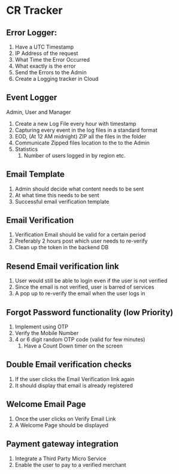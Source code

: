 # CR Tracker

## Error Logger:

1. Have a UTC Timestamp
2. IP Address of the request
3. What Time the Error Occurred
4. What exactly is the error
5. Send the Errors to the Admin
6. Create a Logging tracker in Cloud

## Event Logger

Admin, User and Manager

1. Create a new Log File every hour with timestamp
2. Capturing every event in the log files in a standard format
3. EOD, (At 12 AM midnight) ZIP all the files in the folder
4. Communicate Zipped files location to the to the Admin
5. Statistics
   1. Number of users logged in by region etc.

## Email Template

1. Admin should decide what content needs to be sent
2. At what time this needs to be sent
3. Successful email verification template

## Email Verification

1. Verification Email should be valid for a certain period
2. Preferably 2 hours post which user needs to re-verify
3. Clean up the token in the backend DB

## Resend Email verification link

1. User would still be able to login even if the user is not verified
2. Since the email is not verified, user is barred of services
3. A pop up to re-verify the email when the user logs in

## Forgot Password functionality (low Priority)

1. Implement using OTP
2. Verify the Mobile Number
3. 4 or 6 digit random OTP code (valid for few minutes)
   1. Have a Count Down timer on the screen

## Double Email verification checks

1. If the user clicks the Email Verification link again
2. It should display that email is already registered

## Welcome Email Page

1. Once the user clicks on Verify Email Link
2. A Welcome Page should be displayed

## Payment gateway integration

1. Integrate a Third Party Micro Service
2. Enable the user to pay to a verified merchant

